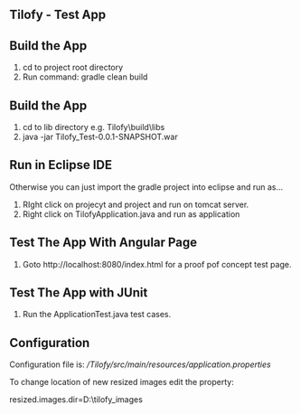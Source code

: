 
Tilofy - Test App
-


Build the App
-
1. cd to project root directory
2. Run command: gradle clean build

Build the App
-
1. cd to lib directory e.g. Tilofy\build\libs
2. java -jar Tilofy_Test-0.0.1-SNAPSHOT.war



Run in Eclipse IDE
-

Otherwise you can just import the gradle project into eclipse and run as...

1. RIght click on projecyt and project and run on tomcat server. 
2. Right click on TilofyApplication.java and run as application


Test The App With Angular Page
-

1. Goto http://localhost:8080/index.html for a proof pof concept test page.

Test The App with JUnit
-

1. Run the ApplicationTest.java test cases.

Configuration
-

Configuration file is: */Tilofy/src/main/resources/application.properties*

To change location of new resized images edit the property:

resized.images.dir=D:\\tilofy_images

